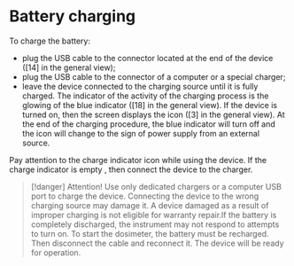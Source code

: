# Battery charging

To charge the battery:

* plug the USB cable to the connector located at the end of the device (\[14] in the general view);
* plug the USB cable to the connector of a computer or a special charger;
* leave the device connected to the charging source until it is fully charged. The indicator of the activity of the charging process is the glowing of the blue indicator (\[18] in the general view). If the device is turned on, then the screen displays the icon (\[3] in the general view). At the end of the charging procedure, the blue indicator will turn off and the icon will change to the sign of power supply from an external source.

Pay attention to the charge indicator icon while using the device. If the charge indicator is empty , then connect the device to the charger.

> \[!danger] Attention! Use only dedicated chargers or a computer USB port to charge the device. Connecting the device to the wrong charging source may damage it. A device damaged as a result of improper charging is not eligible for warranty repair.If the battery is completely discharged, the instrument may not respond to attempts to turn on. To start the dosimeter, the battery must be recharged. Then disconnect the cable and reconnect it. The device will be ready for operation.
